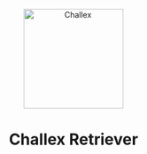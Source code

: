 <p align="center">
<img src="https://xookz.com/challex-images/challexlogo.png" alt="Challex" height="180" width="180"/>
</p>
<h1 align="center">Challex Retriever</h1>
